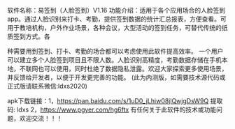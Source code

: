 软件名称：易签到（人脸签到）V1.16
功能介绍：适用于各个应用场合的人脸签到app。通过人脸识别来打卡、考勤，提供签到数据的统计汇总报表，方便查看。可用于教培机构，户外作业场景，各种会议，大型活动的签到任务，可替代传统的纸质签到方式。各

种需要用到签到、打卡、考勤的场合都可以考虑使用此软件提高效率。
一个用户可以建立多个人脸签到项目且不限人数。人脸识别高精度，考勤数据存储在手机本地，不联网也可以使用，同时杜绝了数据隐私泄露。欢迎大家探索更多使用场景，并反馈给开发者，以便于开发更完善的功能。
(此为内测版，如需要技术源代码或正式版请联系微信:ldxs2020)

apk下载链接：1，https://pan.baidu.com/s/1uD0_jLhiw08jlQwjgDsW9Q 提取码: ldxs
            2，https://www.pgyer.com/hg6ftx
有任何关于此软件的技术或功能问题，欢迎交流！！！


